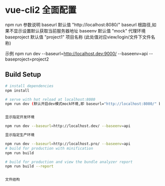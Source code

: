 # vue-cli2 全面配置

npm run  参数说明
baseurl 默认值 "http://localhost:8080/"  baseurl 根路径,如果不显示设置默认获取当前服务器地址
baseenv 默认值 "mock"            代理环境
baseproject 默认值 "project1"    项目名称 (此处值对应view/login/文件下文件名称)

示例
npm run dev --baseurl=http://localhost.dev:9000/ --baseenv=api --baseproject=project2

## Build Setup

``` bash
# install dependencies
npm install

# serve with hot reload at localhost:8080
npm run dev (默认开启dev模式mock环境,即 baseurl="http://localhost:8080/" baseenv="mock") 


显示指定开发环境

npm run dev --baseurl=http://localhost.dev/ --baseenv=api

显示指定生产环境

npm run dev --baseurl=http://localhost.pro/ --baseenv=api
# build for production with minification
npm run build

# build for production and view the bundle analyzer report
npm run build --report


文件结构
